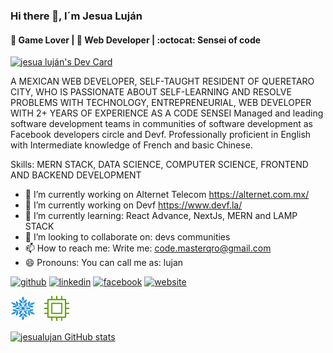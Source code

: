 ###  **Hi there** 👋,  **I´m Jesua Luján**
#### :rocket: Game Lover | :metal: Web Developer | :octocat:  Sensei of code
<a href="https://app.daily.dev/jesulujan01"><img src="https://api.daily.dev/devcards/c7d6413b4e0b48258aae753e7c1e0f6a.png?r=8pb" width="400" alt="jesua luján's Dev Card"/></a>

A MEXICAN WEB DEVELOPER, SELF-TAUGHT RESIDENT OF QUERETARO CITY, WHO IS PASSIONATE ABOUT SELF-LEARNING AND RESOLVE PROBLEMS WITH TECHNOLOGY, ENTREPRENEURIAL, WEB DEVELOPER WITH 2+ YEARS OF EXPERIENCE AS A CODE SENSEI
Managed and leading software development teams in communities of software development as Facebook developers circle and Devf. Professionally proficient in English ​with Intermediate knowledge of French and basic Chinese.


Skills: MERN STACK, DATA SCIENCE, COMPUTER SCIENCE, FRONTEND AND BACKEND DEVELOPMENT

- 🔭 I’m currently working on Alternet Telecom https://alternet.com.mx/
- 🔭 I’m currently working on Devf https://www.devf.la/
- 🌱 I’m currently learning: React Advance, NextJs, MERN and LAMP STACK
- 👯 I’m looking to collaborate on: devs communities 
- 📫 How to reach me: Write me: code.masterqro@gmail.com 
- 😄 Pronouns: You can call me as: lujan  


[<img src='https://cdn.jsdelivr.net/npm/simple-icons@3.0.1/icons/github.svg' alt='github' height='40'>](https://github.com/https://github.com/jesualujan)  [<img src='https://cdn.jsdelivr.net/npm/simple-icons@3.0.1/icons/linkedin.svg' alt='linkedin' height='40'>](https://www.linkedin.com/in/https://www.linkedin.com/in/jesua-hadai-alderete-luj%C3%A1n-a2325a121//)  [<img src='https://cdn.jsdelivr.net/npm/simple-icons@3.0.1/icons/facebook.svg' alt='facebook' height='40'>](https://www.facebook.com/https://www.facebook.com/jesulujan01/) [<img src='https://cdn.jsdelivr.net/npm/simple-icons@3.0.1/icons/icloud.svg' alt='website' height='40'>](https://jesulujan.netlify.app/)  

<a href='https://archiveprogram.github.com/'><img src='https://raw.githubusercontent.com/acervenky/animated-github-badges/master/assets/acbadge.gif' width='40' height='40'></a> <a href='https://docs.github.com/en/developers'><img src='https://raw.githubusercontent.com/acervenky/animated-github-badges/master/assets/devbadge.gif' width='40' height='40'></a> 

[![jesualujan GitHub stats](https://github-readme-stats.vercel.app/api?username=jesualujan)](https://github.com/jesualujan/github-readme-stats)

